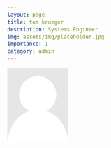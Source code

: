 ```yaml
---
layout: page
title: tom krueger
description: Systems Engineer
img: assets/img/placeholder.jpg
importance: 1
category: admin
---
```


<img src="/assets/img/people/placeholder.jpg" style="float: left; width: 10em; padding-right: 1em; padding-bottom: 1em"/>

